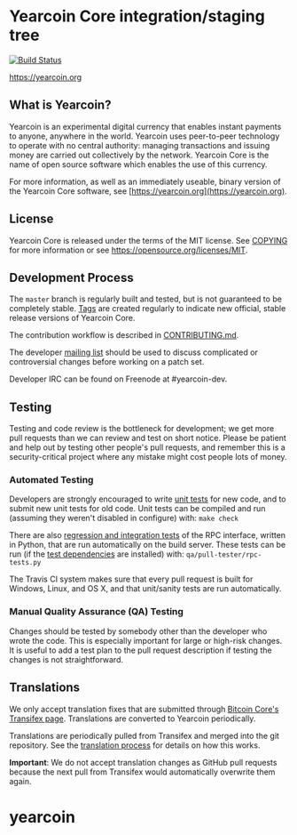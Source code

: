 Yearcoin Core integration/staging tree
=====================================

[![Build Status](https://travis-ci.org/yearcoin-project/yearcoin.svg?branch=master)](https://travis-ci.org/yearcoin-project/yearcoin)

https://yearcoin.org

What is Yearcoin?
----------------

Yearcoin is an experimental digital currency that enables instant payments to
anyone, anywhere in the world. Yearcoin uses peer-to-peer technology to operate
with no central authority: managing transactions and issuing money are carried
out collectively by the network. Yearcoin Core is the name of open source
software which enables the use of this currency.

For more information, as well as an immediately useable, binary version of
the Yearcoin Core software, see [https://yearcoin.org](https://yearcoin.org).

License
-------

Yearcoin Core is released under the terms of the MIT license. See [COPYING](COPYING) for more
information or see https://opensource.org/licenses/MIT.

Development Process
-------------------

The `master` branch is regularly built and tested, but is not guaranteed to be
completely stable. [Tags](https://github.com/yearcoin-project/yearcoin/tags) are created
regularly to indicate new official, stable release versions of Yearcoin Core.

The contribution workflow is described in [CONTRIBUTING.md](CONTRIBUTING.md).

The developer [mailing list](https://groups.google.com/forum/#!forum/yearcoin-dev)
should be used to discuss complicated or controversial changes before working
on a patch set.

Developer IRC can be found on Freenode at #yearcoin-dev.

Testing
-------

Testing and code review is the bottleneck for development; we get more pull
requests than we can review and test on short notice. Please be patient and help out by testing
other people's pull requests, and remember this is a security-critical project where any mistake might cost people
lots of money.

### Automated Testing

Developers are strongly encouraged to write [unit tests](/doc/unit-tests.md) for new code, and to
submit new unit tests for old code. Unit tests can be compiled and run
(assuming they weren't disabled in configure) with: `make check`

There are also [regression and integration tests](/qa) of the RPC interface, written
in Python, that are run automatically on the build server.
These tests can be run (if the [test dependencies](/qa) are installed) with: `qa/pull-tester/rpc-tests.py`

The Travis CI system makes sure that every pull request is built for Windows, Linux, and OS X, and that unit/sanity tests are run automatically.

### Manual Quality Assurance (QA) Testing

Changes should be tested by somebody other than the developer who wrote the
code. This is especially important for large or high-risk changes. It is useful
to add a test plan to the pull request description if testing the changes is
not straightforward.

Translations
------------

We only accept translation fixes that are submitted through [Bitcoin Core's Transifex page](https://www.transifex.com/projects/p/bitcoin/).
Translations are converted to Yearcoin periodically.

Translations are periodically pulled from Transifex and merged into the git repository. See the
[translation process](doc/translation_process.md) for details on how this works.

**Important**: We do not accept translation changes as GitHub pull requests because the next
pull from Transifex would automatically overwrite them again.
# yearcoin
